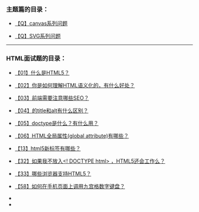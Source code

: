 

### 主题篇的目录：

- [【Q】canvas系列问题](submenu/canvas.md)

- [【Q】SVG系列问题](submenu/SVG.md)

  

  



---



### HTML面试题的目录：

- [【01】什么是HTML5？](submenu/01.md)

- [【02】你是如何理解HTML语义化的，有什么好处？](submenu/02.md)

- [【03】前端需要注意哪些SEO？](submenu/03.md)

- [【04】<img>的title和alt有什么区别？](submenu/04.md)

- [【05】doctype是什么？有什么用？](submenu/05.md)

- [【06】HTML全局属性(global attribute)有哪些？](submenu/06.md)

  

- [【13】html5新标签有哪些？](submenu/13.md)

- [【32】如果我不放入<! DOCTYPE html> ，HTML5还会工作么？](submenu/32.md)

- [【33】哪些浏览器支持HTML5？](submenu/33.md)

- [【58】如何在手机页面上调用九宫格数字键盘？](submenu/58.md)

- 

- 









